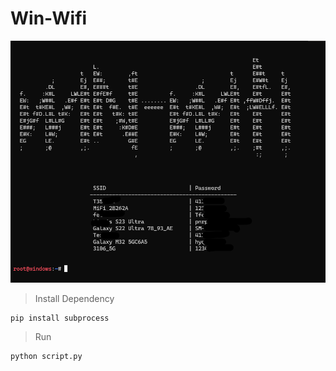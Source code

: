 # Win-Wifi

<img src="Screenshot/Screenshot 2024-05-07 191625.png"><br>

> Install Dependency

~~~
pip install subprocess
~~~

> Run 

~~~
python script.py
~~~
